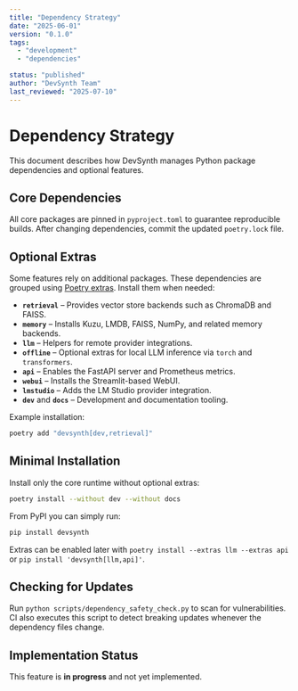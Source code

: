 ```yaml
---
title: "Dependency Strategy"
date: "2025-06-01"
version: "0.1.0"
tags:
  - "development"
  - "dependencies"

status: "published"
author: "DevSynth Team"
last_reviewed: "2025-07-10"
---
```


# Dependency Strategy

This document describes how DevSynth manages Python package dependencies and optional features.

## Core Dependencies

All core packages are pinned in `pyproject.toml` to guarantee reproducible builds. After changing dependencies, commit the updated `poetry.lock` file.

## Optional Extras

Some features rely on additional packages. These dependencies are grouped using [Poetry extras](https://python-poetry.org/docs/pyproject/#extras). Install them when needed:

- **`retrieval`** – Provides vector store backends such as ChromaDB and FAISS.
- **`memory`** – Installs Kuzu, LMDB, FAISS, NumPy, and related memory backends.
- **`llm`** – Helpers for remote provider integrations.
- **`offline`** – Optional extras for local LLM inference via `torch` and `transformers`.
- **`api`** – Enables the FastAPI server and Prometheus metrics.
- **`webui`** – Installs the Streamlit-based WebUI.
- **`lmstudio`** – Adds the LM Studio provider integration.
- **`dev`** and **`docs`** – Development and documentation tooling.


Example installation:

```bash
poetry add "devsynth[dev,retrieval]"
```

## Minimal Installation

Install only the core runtime without optional extras:

```bash
poetry install --without dev --without docs
```

From PyPI you can simply run:

```bash
pip install devsynth
```

Extras can be enabled later with `poetry install --extras llm --extras api` or `pip install 'devsynth[llm,api]'`.

## Checking for Updates

Run `python scripts/dependency_safety_check.py` to scan for vulnerabilities. CI also executes this script to detect breaking updates whenever the dependency files change.

## Implementation Status

This feature is **in progress** and not yet implemented.
